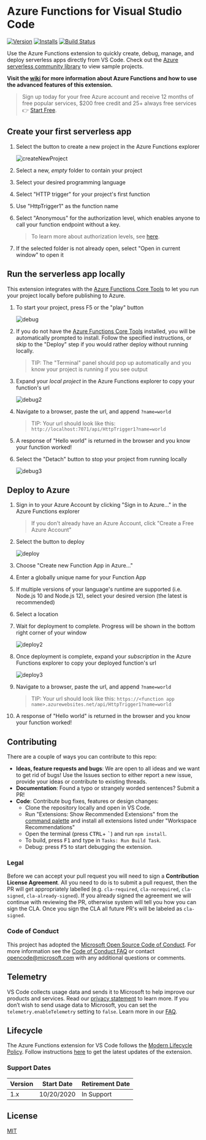 # Azure Functions for Visual Studio Code

<!-- region exclude-from-marketplace -->

[![Version](https://vsmarketplacebadge.apphb.com/version/ms-azuretools.vscode-azurefunctions.svg)](https://marketplace.visualstudio.com/items?itemName=ms-azuretools.vscode-azurefunctions) [![Installs](https://vsmarketplacebadge.apphb.com/installs-short/ms-azuretools.vscode-azurefunctions.svg)](https://marketplace.visualstudio.com/items?itemName=ms-azuretools.vscode-azurefunctions) [![Build Status](https://dev.azure.com/ms-azuretools/AzCode/_apis/build/status/vscode-azurefunctions?branchName=main)](https://dev.azure.com/ms-azuretools/AzCode/_build/latest?definitionId=2&branchName=main)

<!-- endregion exclude-from-marketplace -->

Use the Azure Functions extension to quickly create, debug, manage, and deploy serverless apps directly from VS Code. Check out the [Azure serverless community library](https://aka.ms/AA4ul9b) to view sample projects.

**Visit the [wiki](https://github.com/Microsoft/vscode-azurefunctions/wiki) for more information about Azure Functions and how to use the advanced features of this extension.**

> Sign up today for your free Azure account and receive 12 months of free popular services, $200 free credit and 25+ always free services 👉 [Start Free](https://azure.microsoft.com/free/open-source).

## Create your first serverless app

1. Select the button to create a new project in the Azure Functions explorer

    ![createNewProject](resources/readme/createNewProject.png)

1. Select a new, _empty_ folder to contain your project
1. Select your desired programming language
1. Select "HTTP trigger" for your project's first function
1. Use "HttpTrigger1" as the function name
1. Select "Anonymous" for the authorization level, which enables anyone to call your function endpoint without a key.
    > To learn more about authorization levels, see [here](https://docs.microsoft.com/azure/azure-functions/functions-bindings-http-webhook-trigger?tabs=csharp#authorization-keys).
1. If the selected folder is not already open, select "Open in current window" to open it

## Run the serverless app locally

This extension integrates with the [Azure Functions Core Tools](https://docs.microsoft.com/azure/azure-functions/functions-run-local) to let you run your project locally before publishing to Azure.

1. To start your project, press F5 or the "play" button

    ![debug](resources/readme/debug.png)

1. If you do not have the [Azure Functions Core Tools](https://aka.ms/Dqur4e) installed, you will be automatically prompted to install. Follow the specified instructions, or skip to the "Deploy" step if you would rather deploy without running locally.
    > TIP: The "Terminal" panel should pop up automatically and you know your project is running if you see output
1. Expand your _local project_ in the Azure Functions explorer to copy your function's url

    ![debug2](resources/readme/debug2.png)

1. Navigate to a browser, paste the url, and append `?name=world`
    > TIP: Your url should look like this: `http://localhost:7071/api/HttpTrigger1?name=world`
1. A response of "Hello world" is returned in the browser and you know your function worked!
1. Select the "Detach" button to stop your project from running locally

    ![debug3](resources/readme/debug3.png)

## Deploy to Azure

1. Sign in to your Azure Account by clicking "Sign in to Azure..." in the Azure Functions explorer
    >  If you don't already have an Azure Account, click "Create a Free Azure Account"
1. Select the button to deploy

    ![deploy](resources/readme/deploy.png)

1. Choose "Create new Function App in Azure..."
1. Enter a globally unique name for your Function App
1. If multiple versions of your language's runtime are supported (i.e. Node.js 10 and Node.js 12), select your desired version (the latest is recommended)
1. Select a location
1. Wait for deployment to complete. Progress will be shown in the bottom right corner of your window

    ![deploy2](resources/readme/deploy2.png)

1. Once deployment is complete, expand your _subscription_ in the Azure Functions explorer to copy your deployed function's url

    ![deploy3](resources/readme/deploy3.png)

1. Navigate to a browser, paste the url, and append `?name=world`
    > TIP: Your url should look like this: `https://<function app name>.azurewebsites.net/api/HttpTrigger1?name=world`
1. A response of "Hello world" is returned in the browser and you know your function worked!

<!-- region exclude-from-marketplace -->

## Contributing

There are a couple of ways you can contribute to this repo:

* **Ideas, feature requests and bugs**: We are open to all ideas and we want to get rid of bugs! Use the Issues section to either report a new issue, provide your ideas or contribute to existing threads.
* **Documentation**: Found a typo or strangely worded sentences? Submit a PR!
* **Code**: Contribute bug fixes, features or design changes:
  * Clone the repository locally and open in VS Code.
  * Run "Extensions: Show Recommended Extensions" from the [command palette](https://code.visualstudio.com/docs/getstarted/userinterface#_command-palette) and install all extensions listed under "Workspace Recommendations"
  * Open the terminal (press <kbd>CTRL</kbd>+ <kbd>\`</kbd>) and run `npm install`.
  * To build, press <kbd>F1</kbd> and type in `Tasks: Run Build Task`.
  * Debug: press <kbd>F5</kbd> to start debugging the extension.

### Legal

Before we can accept your pull request you will need to sign a **Contribution License Agreement**. All you need to do is to submit a pull request, then the PR will get appropriately labelled (e.g. `cla-required`, `cla-norequired`, `cla-signed`, `cla-already-signed`). If you already signed the agreement we will continue with reviewing the PR, otherwise system will tell you how you can sign the CLA. Once you sign the CLA all future PR's will be labeled as `cla-signed`.

### Code of Conduct

This project has adopted the [Microsoft Open Source Code of Conduct](https://opensource.microsoft.com/codeofconduct/). For more information see the [Code of Conduct FAQ](https://opensource.microsoft.com/codeofconduct/faq/) or contact [opencode@microsoft.com](mailto:opencode@microsoft.com) with any additional questions or comments.

<!-- endregion exclude-from-marketplace -->

## Telemetry

VS Code collects usage data and sends it to Microsoft to help improve our products and services. Read our [privacy statement](https://go.microsoft.com/fwlink/?LinkID=528096&clcid=0x409) to learn more. If you don’t wish to send usage data to Microsoft, you can set the `telemetry.enableTelemetry` setting to `false`. Learn more in our [FAQ](https://code.visualstudio.com/docs/supporting/faq#_how-to-disable-telemetry-reporting).

## Lifecycle

The Azure Functions extension for VS Code follows the [Modern Lifecycle Policy](https://docs.microsoft.com/lifecycle/policies/modern). Follow instructions [here](https://code.visualstudio.com/docs/editor/extension-gallery) to get the latest updates of the extension.

### Support Dates
|Version|Start Date|Retirement Date|
|---|---|---|
|1.x|10/20/2020|In Support|

## License

[MIT](LICENSE.md)
